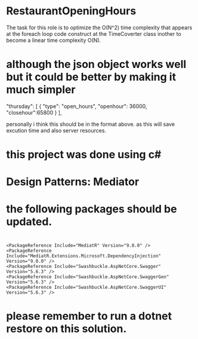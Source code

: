 # RestaurantOpeningHours
The task for this role is to optimize the O(N^2) time complexity that appears at the foreach loop code construct at the TimeCoverter class inother to become a linear time complexity O(N).

# although the json object works well but it could be better by making it much simpler 

 "thursday": [
 {
 "type": "open_hours",
 "openhour": 36000,
 "closehour":65800
 }
 ],
 
 personally i think this should be in the format above. as this will save excution time and also server resources. 

# this project was done using c# 
# Design Patterns: Mediator 

# the following packages should be updated. 

#  <ItemGroup>
    <PackageReference Include="MediatR" Version="9.0.0" />
    <PackageReference Include="MediatR.Extensions.Microsoft.DependencyInjection" Version="9.0.0" />
    <PackageReference Include="Swashbuckle.AspNetCore.Swagger" Version="5.6.3" />
    <PackageReference Include="Swashbuckle.AspNetCore.SwaggerGen" Version="5.6.3" />
    <PackageReference Include="Swashbuckle.AspNetCore.SwaggerUI" Version="5.6.3" />
  </ItemGroup>

  # please remember to run a dotnet restore on this solution. 
